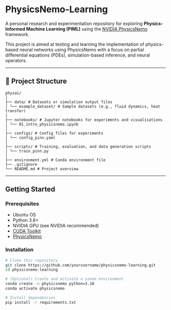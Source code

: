 # PhysicsNemo-Learning

A personal research and experimentation repository for exploring **Physics-Informed Machine Learning (PIML)** using the [NVIDIA PhysicsNemo](https://developer.nvidia.com/physicsnemo) framework.

This project is aimed at testing and learning the implementation of physics-based neural networks using PhysicsNemo with a focus on partial differential equations (PDEs), simulation-based inference, and neural operators.

---

## 📁 Project Structure
```plaintext
physai/
│
├── data/ # Datasets or simulation output files
│ └── example_dataset/ # Sample datasets (e.g., fluid dynamics, heat transfer)
│
├── notebooks/ # Jupyter notebooks for experiments and visualisations
│ └── 01_intro_physicsnemo.ipynb
│
├── configs/ # Config files for experiments
│ └── config_pinn.yaml
│
├── scripts/ # Training, evaluation, and data generation scripts
│ └── train_pinn.py
│
├── environment.yml # Conda environment file
├── .gitignore
└── README.md # Project overview
```

---

## Getting Started

### Prerequisites
- Ubuntu OS
- Python 3.8+
- NVIDIA GPU (see NVIDIA recommended)
- [CUDA Toolkit](https://developer.nvidia.com/cuda-downloads)
- [PhysicsNemo](https://developer.nvidia.com/physicsnemo)

### Installation

```bash
# Clone this repository
git clone https://github.com/yourusername/physicsnemo-learning.git
cd physicsnemo-learning

# (Optional) Create and activate a conda environment
conda create -n physicsnemo python=3.10
conda activate physicsnemo

# Install dependencies
pip install -r requirements.txt
